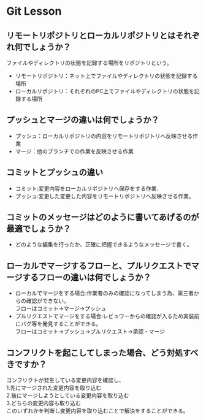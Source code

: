 # Git Lesson

## リモートリポジトリとローカルリポジトリとはそれぞれ何でしょうか？

ファイルやディレクトリの状態を記録する場所をリポジトリという。  
* リモートリポジトリ：ネット上でファイルやディレクトリの状態を記録する場所
* ローカルリポジトリ：それぞれのPC上でファイルやディレクトリの状態を記録する場所
 
## プッシュとマージの違いは何でしょうか？
 
* プッシュ：ローカルリポジトリの内容をリモートリポジトリへ反映させる作業
* マージ：他のブランチでの作業を反映させる作業
 
## コミットとプッシュの違い
 
* コミット:変更内容をローカルリポジトリへ保存をする作業.
* プッシュ:変更した変更した内容をリモートリポジトリへ反映させる作業。
 
## コミットのメッセージはどのように書いてあげるのが最適でしょうか？
 
* どのような編集を行ったか、正確に把握できるようなメッセージで書く。
 
## ローカルでマージするフローと、プルリクエストでマージするフローの違いは何でしょうか？

* ローカルでマージをする場合:作業者のみの確認になってしまう為、第三者からの確認ができない。  
フローはコミット→マージ→プッシュ
* プルリクエストでマージをする場合:レビュワーからの確認が入るため実装前にバグ等を発見することができる。  
フローはコミット→プッシュ→プルリクエスト→承認・マージ
 
## コンフリクトを起こしてしまった場合、どう対処すべきですか？
 
コンフリクトが発生している変更内容を確認し、  
1.先にマージされた変更内容を取り込む  
2.後にマージしようとしている変更内容を取り込む  
3.どちらの変更内容も取り込む  
このいずれかを判断し変更内容を取り込むことで解決をすることができる。

